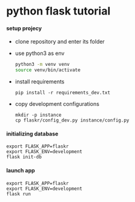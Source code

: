 # python flask tutorial

#### setup projecy

- clone repository and enter its folder

- use python3 as env

    ```sh
    python3 -m venv venv
    source venv/bin/activate
    ```

- install requirements

    `pip install -r requirements_dev.txt`

- copy development configurations

    ```
    mkdir -p instance
    cp flaskr/config_dev.py instance/config.py
    ```


#### initializing database

```
export FLASK_APP=flaskr
export FLASK_ENV=development
flask init-db
```


#### launch app

```
export FLASK_APP=flaskr
export FLASK_ENV=development
flask run
```
